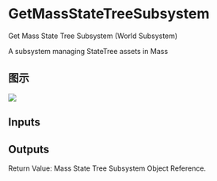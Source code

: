 # GetMassStateTreeSubsystem

Get Mass State Tree Subsystem (World Subsystem)

A subsystem managing StateTree assets in Mass

## 图示

![]($-20221218-21381829.png)

## Inputs

## Outputs

Return Value: Mass State Tree Subsystem Object Reference.


